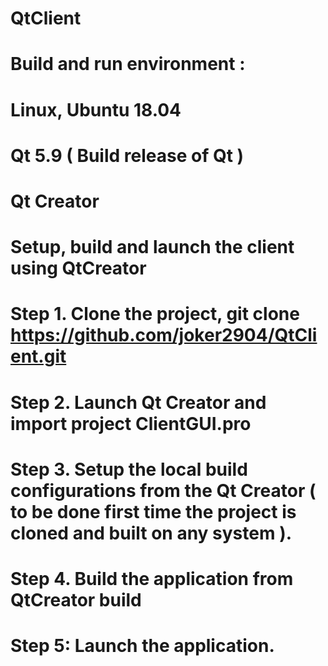 # QtClient
# Build and run environment :
# Linux, Ubuntu 18.04
# Qt 5.9 ( Build release of Qt )
# Qt Creator 

# Setup, build and launch the client using QtCreator

# Step 1. Clone the project, git clone https://github.com/joker2904/QtClient.git
# Step 2. Launch Qt Creator and import project ClientGUI.pro
# Step 3. Setup the local build configurations from the Qt Creator ( to be done first time the project is cloned and built on any system ).
# Step 4. Build the application from QtCreator build 
# Step 5: Launch the application.
